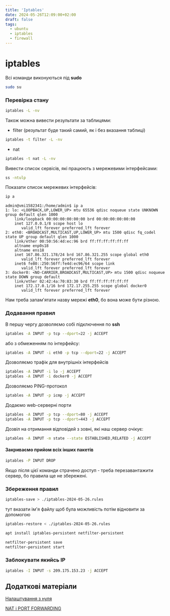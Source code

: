 ```yaml
---
title: 'Iptables'
date: 2024-05-26T12:09:00+02:00
draft: false
tags:
  - ubuntu
  - iptables
  - firewall
---
```


# iptables

Всі команди виконуються під **sudo**

```Bash
sudo su
```

### Перевірка стану

```Bash
iptables -L -nv
```

Також можна вивести результати за таблицями:

* filter (результат буде такий самий, як і без вказання таблиці)

```Bash
iptables -t filter -L -nv
```

* nat

```Bash
iptables -t nat -L -nv
```

Вивести список сервісів, які працюють з мережевими інтерфейсами:

```Bash
ss -ntulp
```

Показати список мережевих інтерфейсів:

```Bash
ip a
```

```
admin@vmi1582341:/home/admin$ ip a
1: lo: <LOOPBACK,UP,LOWER_UP> mtu 65536 qdisc noqueue state UNKNOWN group default qlen 1000
    link/loopback 00:00:00:00:00:00 brd 00:00:00:00:00:00
    inet 127.0.0.1/8 scope host lo
       valid_lft forever preferred_lft forever
2: eth0: <BROADCAST,MULTICAST,UP,LOWER_UP> mtu 1500 qdisc fq_codel state UP group default qlen 1000
    link/ether 00:50:56:4d:ec:96 brd ff:ff:ff:ff:ff:ff
    altname enp0s18
    altname ens18
    inet 167.86.321.178/24 brd 167.86.321.255 scope global eth0
       valid_lft forever preferred_lft forever
    inet6 fe80::250:56ff:fe4d:ec96/64 scope link
       valid_lft forever preferred_lft forever
3: docker0: <NO-CARRIER,BROADCAST,MULTICAST,UP> mtu 1500 qdisc noqueue state DOWN group default
    link/ether 02:42:4a:70:83:30 brd ff:ff:ff:ff:ff:ff
    inet 172.17.0.1/16 brd 172.17.255.255 scope global docker0
       valid_lft forever preferred_lft forever
```

Нам треба запам'ятати назву мережі **eth0**, бо вона може бути різною.

### Додавання правил

В першу чергу дозволяємо собі підключення по **ssh**

```Bash
iptables -A INPUT -p tcp --dport=22 -j ACCEPT
```

або з обмеженням по інтерфейсу:

```Bash
iptables -A INPUT -i eth0 -p tcp --dport=22 -j ACCEPT
```

Дозволяємо трафік для внутрішніх інтерфейсів

```Bash
iptables -A INPUT -i lo -j ACCEPT
iptables -A INPUT -i docker0 -j ACCEPT
```

Дозволяємо PING-протокол

```Bash
iptables -A INPUT -p icmp -j ACCEPT
```

Додаємо web-серверні порти

```Bash
iptables -A INPUT -p tcp --dport=80 -j ACCEPT
iptables -A INPUT -p tcp --dport=443 -j ACCEPT
```

Дозвіл на отримання відповідей з зовні, які наш сервер очікує:

```Bash
iptables -A INPUT -m state --state ESTABLISHED,RELATED -j ACCEPT
```

#### Закриваємо прийом всіх інших пакетів

```Bash
iptables -P INPUT DROP
```

Якщо після цієї команди страчено доступ - треба перезавантажити сервер, бо правила ще не збережені.

### Збереження правил

```Bash
iptables-save > ./iptables-2024-05-26.rules
```

тут вказати ім'я файлу щоб була можливість потім відновити за допомогою

```Bash
iptables-restore < ./iptables-2024-05-26.rules
```

```Bash
apt install iptables-persistent netfilter-persistent
```

```Bash
netfilter-persistent save
netfilter-persistent start
```

### Заблокувати якийсь IP

```Bash
iptables -I INPUT -s 209.175.153.23 -j ACCEPT
```

## Додаткові матеріали

[Налаштування з нуля](https://youtu.be/Q0EC8kJlB64?si=hdHF3yohljY4zY1i)

[NAT і PORT FORWARDING](https://youtu.be/u_a3ouarrVU?si=pn18mBrBnHpYFuwP)
